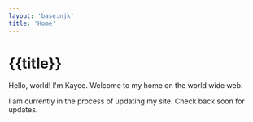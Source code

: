 ```yaml
---
layout: 'base.njk'
title: 'Home'
---
```


# {{title}}

Hello, world! I'm Kayce. Welcome to my home on the
world wide web.

I am currently in the process of updating my site.
Check back soon for updates.
